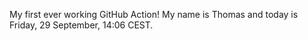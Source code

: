 My first ever working GitHub Action!
My name is Thomas and today is Friday, 29 September, 14:06 CEST. 
